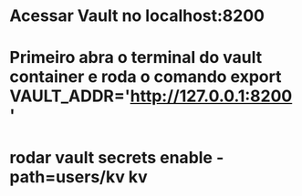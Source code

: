 # Acessar Vault no localhost:8200 

# Primeiro abra o terminal do vault container e roda o comando export VAULT_ADDR='http://127.0.0.1:8200'

# rodar vault secrets enable -path=users/kv kv

